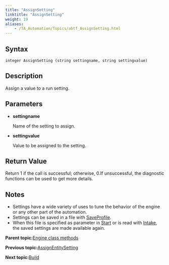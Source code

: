 ```yaml
--- 
title: "AssignSetting"
linktitle: "AssignSetting"
weight: 19
aliases: 
    - /TA_Automation/Topics/abtf_AssignSetting.html
---
```


## Syntax

`integer AssignSetting (string settingname, string settingvalue)`

## Description

Assign a value to a run setting.

## Parameters

-   **settingname**

    Name of the setting to assign.

-   **settingvalue**

    Value to be assigned to the setting.


## Return Value

Return 1 if the call is successful; otherwise, 0.If unsuccessful, the diagnostic functions can be used to get more details.

## Notes

-   Settings have a wide variety of uses to tune the behavior of the engine or any other part of the automation.
-   Settings can be saved in a file with [SaveProfile](abtf_SaveProfile.html).
-   When this file is specified as parameter in [Start](abtf_Start.html) or is read with [Intake](abtf_Intake.html), the saved settings are made available again.

**Parent topic:**[Engine class methods](/TA_Automation/Topics/abtf_Engine_classes.html)

**Previous topic:**[AssignEntitySetting](/TA_Automation/Topics/abtf_AssignEntitySetting.html)

**Next topic:**[Build](/TA_Automation/Topics/abtf_Build.html)

